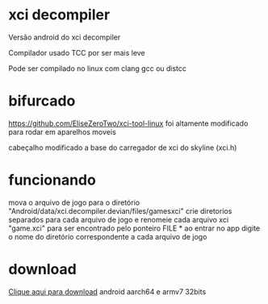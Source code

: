 # xci decompiler
Versão android do xci decompiler 

Compilador usado TCC por ser mais leve 

Pode ser compilado no linux com clang gcc ou  distcc 


# bifurcado 
https://github.com/EliseZeroTwo/xci-tool-linux
foi altamente modificado para rodar em aparelhos moveis 

cabeçalho modificado a base do carregador de xci do skyline (xci.h)

# funcionando 
mova o arquivo de jogo para o diretório "Android/data/xci.decompiler.devian/files/gamesxci"
crie diretorios separados para cada arquivo de jogo e renomeie cada arquivo xci "game.xci" para ser encontrado pelo ponteiro FILE *
ao entrar no app digite o nome do diretório correspondente a cada arquivo de jogo 

# download 

<a href="https://github.com/DevPaulo70008/xci_docompiler_androidVersion/raw/main/android/xci.apk">Clique aqui para download</a>
android aarch64 e armv7 32bits 
